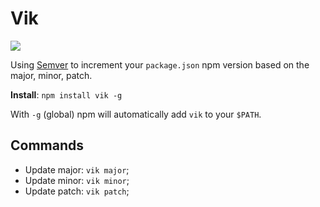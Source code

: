 Vik
=============

<img src="https://badge.fury.io/js/vik.png" />

Using <a href="http://semver.org/" target="_blank">Semver</a> to increment your `package.json` npm version based on the major, minor, patch.

**Install**: `npm install vik -g`

With `-g` (global) npm will automatically add `vik` to your `$PATH`.

Commands
-------------

 * Update major: `vik major`;
 * Update minor: `vik minor`;
 * Update patch: `vik patch`;
